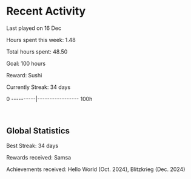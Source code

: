 # Recent Activity
Last played on 16 Dec  

Hours spent this week: 1.48  

Total hours spent: 48.50  

Goal: 100 hours  

Reward: Sushi  

Currently Streak: 34 days 

0 ----------|----------------- 100h  
<br><br>

## Global Statistics
Best Streak: 34 days

Rewards received: Samsa

Achievements received: Hello World (Oct. 2024), Blitzkrieg (Dec. 2024)
